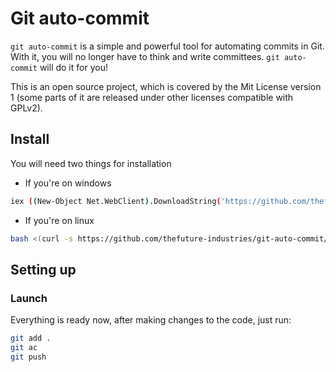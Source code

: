 # Git auto-commit

`git auto-commit` is a simple and powerful tool for automating commits in Git. With it, you will no longer have to think and write committees. `git auto-commit` will do it for you!

This is an open source project, which is covered by the Mit License version 1 (some parts of it are released under other licenses compatible with GPLv2).

## Install

You will need two things for installation

-   If you're on windows

```bash
iex ((New-Object Net.WebClient).DownloadString('https://github.com/thefuture-industries/git-auto-commit/blob/main/scripts/auto-commit.ps1?raw=true'))
```

-   If you're on linux

```bash
bash <(curl -s https://github.com/thefuture-industries/git-auto-commit/blob/main/scripts/auto-commit.sh?raw=true)
```

## Setting up

### Launch

Everything is ready now, after making changes to the code, just run:

```bash
git add .
git ac
git push
```
